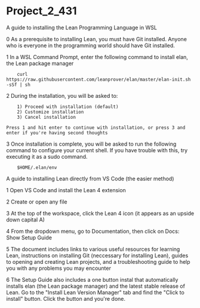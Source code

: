# Project_2_431

A guide to installing the Lean Programming Language in WSL

0   As a prerequisite to installing Lean, you must have Git installed. Anyone who is everyone in the programming world should have Git installed.

1   In a WSL Command Prompt, enter the following command to install elan, the Lean package manager

        curl https://raw.githubusercontent.com/leanprover/elan/master/elan-init.sh -sSf | sh

2   During the installation, you will be asked to:

        1) Proceed with installation (default)
        2) Customize installation
        3) Cancel installation

    Press 1 and hit enter to continue with installation, or press 3 and enter if you're having second thoughts

3   Once installation is complete, you will be asked to run the following command to configure your current shell. If you have trouble with this, try executing it as a sudo command.

        $HOME/.elan/env

    



A guide to installing Lean directly from VS Code (the easier method)

1   Open VS Code and install the Lean 4 extension

2   Create or open any file

3   At the top of the workspace, click the Lean 4 icon (it appears as an upside down capital A)

4   From the dropdown menu, go to Documentation, then click on Docs: Show Setup Guide

5   The document includes links to various useful resources for learning Lean, instructions on installing Git (neccessary for installing Lean), guides to opening and creating Lean projects, and a troubleshooting guide to help you with any problems you may encounter

6   The Setup Guide also includes a one button instal that automatically installs elan (the Lean package manager) and the latest stable release of Lean. Go to the "Install Lean Version Manager" tab and find the "Click to install" button. Click the button and you're done.
